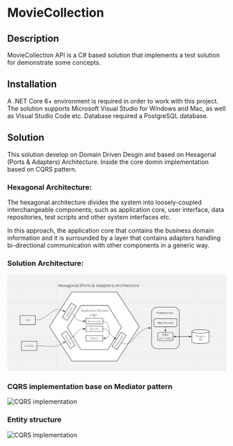 # MovieCollection

## Description
MovieCollection API is a C# based solution that implements a test solution for demonstrate some concepts.

## Installation
A .NET Core 6+ environment is required in order to work with this project. The solution supports Microsoft Visual Studio for Windows and Mac, as well as Visual Studio Code etc.
Database required a PostgreSQL database.

## Solution
This solution develop on Domain Driven Desgin and based on Hexagonal (Ports & Adapters) Architecture. Inside the core domin implementation based on CQRS pattern.

### Hexagonal Architecture:
The hexagonal architecture divides the system into loosely-coupled interchangeable components; such as application core, user interface, data repositories, test scripts and other system interfaces etc.

In this approach, the application core that contains the business domain information and it is surrounded by a layer that contains adapters handling bi-directional communication with other components in a generic way.

### Solution Architecture:
![Solution Architecture](https://github.com/thushanmanujith/MovieCollection/blob/main/blob/Architecture.jpg?raw=true)

### CQRS implementation base on Mediator pattern
![CQRS implementation](https://github.com/thushanmanujith/blob/CQRS_Implementation.png?raw=true)

### Entity structure
![CQRS implementation](https://github.com/thushanmanujith/blob/EntityStructure.png?raw=true)
